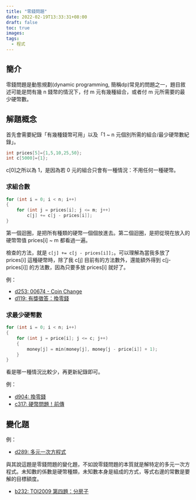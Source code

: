 ```yaml
---
title: "零錢問題"
date: 2022-02-19T13:33:31+08:00
draft: false
toc: true
images:
tags: 
  - 程式
---
```


## 簡介

零錢問題是動態規劃(dynamic programming, 簡稱dp)常見的問題之一，題目敘述可能是問有幾 n 錢幣的情況下，付 m 元有幾種組合，或者付 m 元所需要的最少硬幣數。

## 解題概念

首先會需要紀錄「有幾種錢幣可用」以及「1 ~ n 元個別所需的組合/最少硬幣數紀錄」。

```cpp
int prices[5]={1,5,10,25,50};
int c[5000]={1};
```

c[0]之所以為 1，是因為若 0 元的組合只會有一種情況：不用任何一種硬幣。

### 求組合數

```cpp
for (int i = 0; i < n; i++)
{
    for (int j = prices[i]; j <= m; j++)
        c[j] += c[j - prices[i]];
}
```

第一個迴圈，是把所有種類的硬幣一個個放進去。第二個迴圈，是把從現在放入的硬幣幣值 prices[i] ~ m 都看過一遍。

檢查的方法，就是 `c[j] += c[j - prices[i]];`。可以理解為當我多放了 prices[i] 這種硬幣時，除了我 c[j] 目前有的方法數外，還能額外得到 c[j-prices[i]] 的方法數，因為只要多放 prices[i] 就好了。

例：
* [d253: 00674 - Coin Change](https://zerojudge.tw/ShowProblem?problemid=d253)
* [d119: 有獎徵答：換零錢](https://zerojudge.tw/ShowProblem?problemid=d119)

### 求最少硬幣數

```cpp
for (int i = 0; i < n; i++)
{
    for (int j = price[i]; j <= c; j++)
    {
        money[j] = min(money[j], money[j - price[i]] + 1);
    }
}
```

看是哪一種情況比較少，再更新紀錄即可。

例：
* [d904: 換零錢](https://zerojudge.tw/ShowProblem?problemid=d904)
* [c317: 硬幣問題！前傳](https://zerojudge.tw/ShowProblem?problemid=c317)

## 變化題

例：
* [d289: 多元一次方程式](https://zerojudge.tw/ShowProblem?problemid=d289)

與其說這題是零錢問題的變化題，不如說零錢問題的本質就是解特定的多元一次方程式。未知數的係數是硬幣種類，未知數本身是組成的方式，等式右邊的常數是要解的目標額度。

* [b232: TOI2009 第四題：分房子](https://zerojudge.tw/ShowProblem?problemid=b232)

